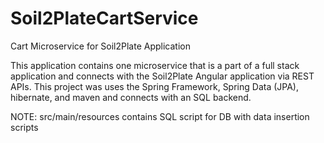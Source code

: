 # Soil2PlateCartService
Cart Microservice for Soil2Plate Application


This application contains one microservice that is a part of a full stack application and connects with the Soil2Plate Angular application via REST APIs. This project was uses the Spring Framework, Spring Data (JPA), hibernate, and maven and connects with an SQL backend.

NOTE: src/main/resources contains SQL script for DB with data insertion scripts
